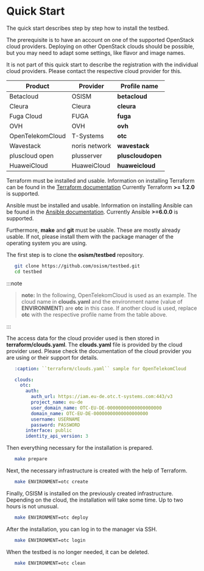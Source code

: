 # Quick Start

The quick start describes step by step how to install the testbed.

The prerequisite is to have an account on one of the supported OpenStack cloud providers. Deploying on other OpenStack clouds
should be possible, but you may need to adapt some settings, like flavor and image names.

It is not part of this quick start to describe the registration with the individual cloud providers. Please contact the
respective cloud provider for this.

Product          | Provider      | Profile name
-----------------|---------------|--------------
Betacloud        | OSISM         | **betacloud**
Cleura           | Cleura        | **cleura**
Fuga Cloud       | FUGA          | **fuga**
OVH              | OVH           | **ovh**
OpenTelekomCloud | T-Systems     | **otc**
Wavestack        | noris network | **wavestack**
pluscloud open   | plusserver    | **pluscloudopen**
HuaweiCloud      | HuaweiCloud   | **huaweicloud**

Terraform must be installed and usable. Information on installing Terraform can be found in the [Terraform documentation](https://learn.hashicorp.com/tutorials/terraform/install-cli)
Currently Terraform **>= 1.2.0** is supported.

Ansible must be installed and usable. Information on installing Ansible can be found in the [Ansible documentation](https://docs.ansible.com/ansible/latest/installation_guide/intro_installation.html).
Currently Ansible **>=6.0.0** is supported.

Furthermore, **make** and **git** must be usable. These are mostly already usable. If not, please install them with the package
manager of the operating system you are using.

The first step is to clone the **osism/testbed** repository.

```sh
   git clone https://github.com/osism/testbed.git
   cd testbed
```

:::note

>**note:** In the following, OpenTelekomCloud is used as an example. The cloud name in **clouds.yaml** and the environment name
>(value of **ENVIRONMENT**) are **otc** in this case. If another cloud is used, replace **otc** with the respective profile name
>from the table above.

:::

The access data for the cloud provider used is then stored in **terraform/clouds.yaml**.
The **clouds.yaml** file is provided by the cloud provider used. Please check the documentation of the cloud provider you are
using or their support for details.

```yaml
   :caption: ``terraform/clouds.yaml`` sample for OpenTelekomCloud

   clouds:
     otc:
       auth:
         auth_url: https://iam.eu-de.otc.t-systems.com:443/v3
         project_name: eu-de
         user_domain_name: OTC-EU-DE-00000000000000000000
         domain_name: OTC-EU-DE-00000000000000000000
         username: USERNAME
         password: PASSWORD
       interface: public
       identity_api_version: 3

```

Then everything necessary for the installation is prepared.

```sh
   make prepare
```

Next, the necessary infrastructure is created with the help of Terraform.

```sh
   make ENVIRONMENT=otc create
```

Finally, OSISM is installed on the previously created infrastructure. Depending on the cloud, the installation will take some
time. Up to two hours is not unusual.

```sh
   make ENVIRONMENT=otc deploy
```

After the installation, you can log in to the manager via SSH.

```sh
   make ENVIRONMENT=otc login
```

When the testbed is no longer needed, it can be deleted.

```sh
   make ENVIRONMENT=otc clean
```
